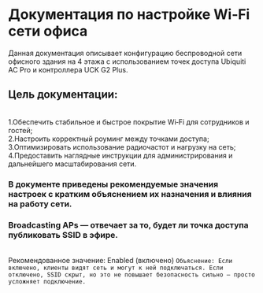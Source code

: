 # Документация по настройке Wi‑Fi сети офиса 

Данная документация описывает конфигурацию беспроводной сети офисного здания на 4 этажа с использованием точек доступа Ubiquiti AC Pro и контроллера UCK G2 Plus.

## Цель документации:

<br> 1.Обеспечить стабильное и быстрое покрытие Wi‑Fi для сотрудников и гостей; <br1>
<br>2.Настроить корректный роуминг между точками доступа;<br1>
<br>3.Оптимизировать использование радиочастот и нагрузку на сеть;<br1>
<br>4.Предоставить наглядные инструкции для администрирования и дальнейшего масштабирования сети.<br1>

### В документе приведены рекомендуемые значения настроек с кратким объяснением их назначения и влияния на работу сети.

###  Broadcasting APs — отвечает за то, будет ли точка доступа публиковать SSID в эфире.
<br>Рекомендованное значение: Enabled (включено)<br1>
` Объяснение: Если включено, клиенты видят сеть и могут к ней подключаться. Если отключено, SSID скрыт, но это не повышает безопасность сильно — просто усложняет подключение. `